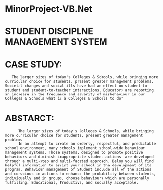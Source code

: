 # MinorProject-VB.Net
# STUDENT DISCIPLNE MANAGEMENT SYSTEM
# CASE STUDY: 
       The larger sizes of today's Colleges & Schools, while bringing more curricular choice for students, present greater management problems. Societal changes and social ills have had an effect on student-to-student and student-to-teacher interactions. Educators are reporting an increase in the frequency and severity of misbehaviour in our Colleges & Schools what is a Colleges & Schools to do? 
# ABSTARCT:
          The larger sizes of today's Colleges & Schools, while bringing more curricular choice for students, present greater management problems 
          In an attempt to create an orderly, respectful, and predictable school environment, many schools implement school-wide behaviour management systems. Those systems, designed to promote positive behaviours and diminish inappropriate student actions, are developed through a multi-step and multi-faceted approach. Below you will find helpful information to assist your school in the development of its program. Behaviour management of Student include all of the actions and conscious in actions to enhance the probability between students, individually and in groups, choose behaviours which are personally fulfilling. Educational, Productive, and socially acceptable.  
